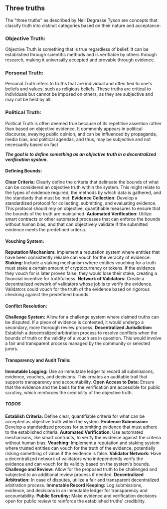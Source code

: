 ## Three truths 
The "three truths" as described by Neil Degrasse Tyson are concepts that classify truth into distinct categories based on their nature and acceptance:

### Objective Truth: 
Objective Truth is something that is true regardless of belief. It can be established through scientific methods and is verifiable by others through research, making it universally accepted and provable through evidence.

### Personal Truth: 
Personal Truth refers to truths that are individual and often tied to one's beliefs and values, such as religious beliefs. These truths are critical to individuals but cannot be imposed on others, as they are subjective and may not be held by all.

### Political Truth: 
Political Truth is often deemed true because of its repetitive assertion rather than based on objective evidence. It commonly appears in political discourse, swaying public opinion, and can be influenced by propaganda, media bias, and political agendas, and thus, may be subjective and not necessarily based on fact

***The goal is to define something as an objective truth in a decentralized verification system.***

#### Defining Bounds:
**Clear Criteria:** Clearly define the criteria that delineate the bounds of what can be considered an objective truth within the system. This might relate to the types of evidence required, the methods by which data is gathered, and the standards that must be met.
**Evidence Collection:** Develop a standardized protocol for collecting, submitting, and evaluating evidence. This protocol should rely on objective, quantifiable measures to ensure that the bounds of the truth are maintained.
**Automated Verification:** Utilize smart contracts or other automated processes that can enforce the bounds without human bias, and that can objectively validate if the submitted evidence meets the predefined criteria.

#### Vouching System:
**Reputation Mechanism:** Implement a reputation system where entities that have been consistently reliable can vouch for the veracity of evidence.
**Staking:** Include a staking mechanism where entities vouching for a truth must stake a certain amount of cryptocurrency or tokens. If the evidence they vouch for is later proven false, they would lose their stake, creating a financial incentive for truthfulness.
**Network of Validators:** Create a decentralized network of validators whose job is to verify the evidence. Validators could vouch for the truth of the evidence based on rigorous checking against the predefined bounds.

#### Conflict Resolution:
**Challenge System:** Allow for a challenge system where claimed truths can be disputed. If a piece of evidence is contested, it would undergo a secondary, more thorough review process.
**Decentralized Jurisdiction:** Establish a decentralized arbitration process to resolve conflicts when the bounds of truth or the validity of a vouch are in question. This would involve a fair and transparent process managed by the community or selected jurors.

#### Transparency and Audit Trails:
**Immutable Logging:** Use an immutable ledger to record all submissions, evidence, vouches, and decisions. This creates an auditable trail that supports transparency and accountability.
**Open Access to Data:** Ensure that the evidence and the basis for the verification are accessible for public scrutiny, which reinforces the credibility of the objective truth.

##### TODOS
**Establish Criteria:** Define clear, quantifiable criteria for what can be accepted as objective truth within the system.
**Evidence Submission:** Develop a standardized process for submitting evidence that must adhere to the established criteria.
**Automated Verification:** Use automated mechanisms, like smart contracts, to verify the evidence against the criteria without human bias.
**Vouching:** Implement a reputation and staking system where trusted entities can vouch for the truth of the evidence, potentially risking something of value if the evidence is false.
**Validator Network:** Have a decentralized network of validators who independently verify the evidence and can vouch for its validity based on the system's bounds.
**Challenge and Review:** Allow for the proposed truth to be challenged and subjected to an additional review process if needed.
**Decentralized Arbitration:** In case of disputes, utilize a fair and transparent decentralized arbitration process.
**Immutable Record Keeping:** Log submissions, evidence, and decisions in an immutable ledger for transparency and accountability.
**Public Scrutiny:** Make evidence and verification decisions open for public review to reinforce the established truths' credibility.